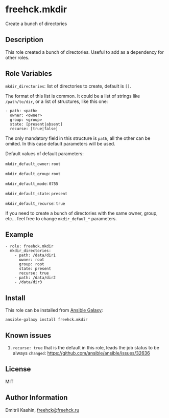 freehck.mkdir
=========

Create a bunch of directories

Description
-----------

This role created a bunch of directories. Useful to add as a dependency for other roles.

Role Variables
--------------

`mkdir_directories`: list of directories to create, default is `[]`.

The format of this list is common. It could be a list of strings like `/path/to/dir`, or a list of structures, like this one:

    - path: <path>
      owner: <owner>
      group: <group>
      state: [present|absent]
      recurse: [true|false]

The only mandatory field in this structure is `path`, all the other can be omited. In this case default parameters will be used.

Default values of default parameters:

`mkdir_default_owner`: `root`

`mkdir_default_group`: `root`

`mkdir_default_mode`: `0755`

`mkdir_default_state`: `present`

`mkdir_default_recurse`: `true`

If you need to create a bunch of directories with the same owner, group, etc... feel free to change `mkdir_defaul_*` parameters.

Example
-------

    - role: freehck.mkdir
      mkdir_directories:
        - path: /data/dir1
          owner: root
          group: root
          state: present
          recurse: true
        - path: /data/dir2
        - /data/dir3

Install
-------

This role can be installed from [Ansible Galaxy](https://galaxy.ansible.com/):

`ansible-galaxy install freehck.mkdir`

Known issues
------------

1. `recurse: true` that is the default in this role, leads the job status to be always `changed`: https://github.com/ansible/ansible/issues/32636

License
-------

MIT

Author Information
------------------

Dmitrii Kashin, <freehck@freehck.ru>
